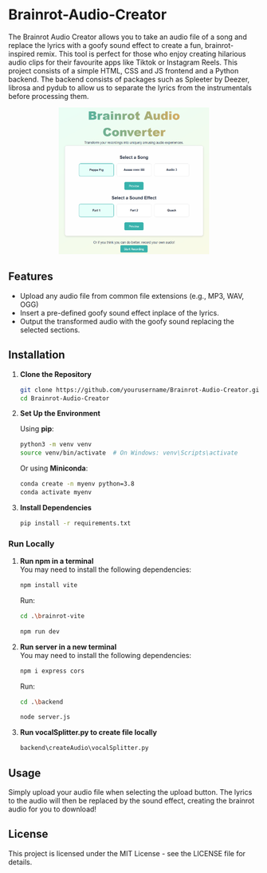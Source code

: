# Brainrot-Audio-Creator
The Brainrot Audio Creator allows you to take an audio file of a song and replace the lyrics with a goofy sound effect to create a fun, brainrot-inspired remix. This tool is perfect for those who enjoy creating hilarious audio clips for their favourite apps like Tiktok or Instagram Reels. This project consists of a simple HTML, CSS and JS frontend and a Python backend. The backend consists of packages such as Spleeter by Deezer, librosa and pydub to allow us to separate the lyrics from the instrumentals before processing them.

<div align="center">
  <img src="READMEassets/brainrotcreateimg2.PNG" alt="Upload Interface" width="60%"/>
</div>

## Features

- Upload any audio file from common file extensions (e.g., MP3, WAV, OGG)
- Insert a pre-defined goofy sound effect inplace of the lyrics.
- Output the transformed audio with the goofy sound replacing the selected sections.

## Installation

1. **Clone the Repository**

   ```bash
   git clone https://github.com/yourusername/Brainrot-Audio-Creator.git
   cd Brainrot-Audio-Creator
   ```

2. **Set Up the Environment**

   Using **pip**:

   ```bash
   python3 -m venv venv
   source venv/bin/activate  # On Windows: venv\Scripts\activate
   ```

   Or using **Miniconda**:

   ```bash
   conda create -n myenv python=3.8
   conda activate myenv
   ```

3. **Install Dependencies**

   ```bash
   pip install -r requirements.txt
   ```
### Run Locally

1. **Run npm in a terminal**\
    You may need to install the following dependencies:
    ```bash
   npm install vite
    ```
    Run:
    ```bash
   cd .\brainrot-vite
    ```
    ```bash
   npm run dev
    ```

2. **Run server in a new terminal** \
   You may need to install the following dependencies:
    ```bash
   npm i express cors
    ```
    Run:
    ```bash
   cd .\backend
    ```
    ```bash
   node server.js
    ```

3. **Run vocalSplitter.py to create file locally**

    ```bash
   backend\createAudio\vocalSplitter.py
    ```

## Usage
Simply upload your audio file when selecting the upload button. The lyrics to the audio will then be replaced by the sound effect, creating the brainrot audio for you to download!

## License

This project is licensed under the MIT License - see the LICENSE file for details.
